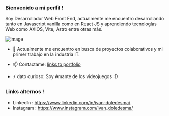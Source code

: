 ### Bienvenido a mi perfil !


Soy Desarrollador Web Front End, actualmente me encuentro desarrollando tanto en Javascript vanilla como en React JS y aprendiendo tecnologías Web como AXIOS, Vite, Astro entre otras más.

![image](https://user-images.githubusercontent.com/61190770/214065102-d1c40d85-225b-4bb5-b45d-26c0b238685b.png)

- 👯 Actualmente me encuentro en busca de proyectos colaborativos y mi primer trabajo en la industria IT.

- 📫 Contactame: [links to portfolio](https://ivan-ledesma.github.io/Portfolio/)

- ⚡ dato curioso: Soy Amante de los videojuegos :D


### Links alternos !

- LinkedIn : https://www.linkedin.com/in/ivan-doledesma/
- Instagram : https://www.instagram.com/ivan_doledesma/
